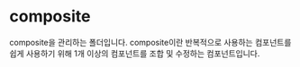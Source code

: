 # composite
composite을 관리하는 폴더입니다.
composite이란 반복적으로 사용하는 컴포넌트를 쉽게 사용하기 위해 1개 이상의 컴포넌트를 조합 및 수정하는 컴포넌트입니다.